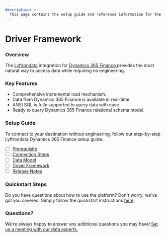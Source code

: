 ```yaml
---
description: >-
  This page contains the setup guide and reference information for the Dynamics 365 Finance source connector.
---
```


# Driver Framework

### Overview

The [Lyftrondata](https://www.lyftrondata.com/) integration for [Dynamics 365 Finance](https://www.lyftrondata.com/integration/dynamics-365-finance/)[ ](https://www.lyftrondata.com/integration/dynamics-365-finance/)provides the most natural way to access data while requiring no engineering.

### Key Features

* Comprehensive incremental load mechanism.
* Data from Dynamics 365 Finance is available in real-time.&#x20;
* ANSI SQL is fully supported to query data with ease.
* Ready to query Dynamics 365 Finance relational schema model.

### Setup Guide

To connect to your destination without engineering, follow our step-by-step Lyftrondata Dynamics 365 Finance setup guide.

* [ ] [Prerequisite](../../finance-analytics/dynamics-365-finance/prerequisite.md)
* [ ] [Connection Steps](../../finance-analytics/dynamics-365-finance/connection-steps.md)
* [ ] [Data Model](../../finance-analytics/dynamics-365-finance/data-model/)
* [ ] [Driver Framework](../../finance-analytics/dynamics-365-finance/driver-framework/)
* [ ] [Release Notes](../../finance-analytics/dynamics-365-finance/release-notes.md)

### Quickstart Steps

Do you have questions about how to use the platform? Don't worry; we've got you covered. Simply follow the quickstart instructions [here](../../../quickstart-steps.md).

### Questions? <a href="#questions" id="questions"></a>

We're always happy to answer any additional questions you may have! [Set up a meeting with our data experts.](https://www.lyftrondata.com/book-a-meeting/)


